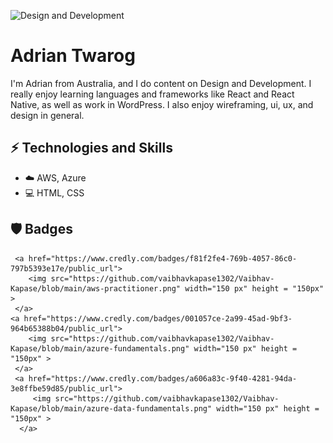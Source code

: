 ![Design and Development]([https://github.com/adriantwarog/adriantwarog/blob/master/freeCodeCamp.jpg](https://github.com/vaibhavkapase1302/Vaibhav-Kapase/blob/main/linkedin-banner.png))

# Adrian Twarog
I'm Adrian from Australia, and I do content on Design and Development. I really enjoy learning languages and frameworks like React and React Native, as well as work in WordPress. I also enjoy wireframing, ui, ux, and design in general. 

## ⚡ Technologies and Skills
* ☁️ AWS, Azure
* 💻 HTML, CSS

## 🛡️ Badges

<html>
<div>
     
     <a href="https://www.credly.com/badges/f81f2fe4-769b-4057-86c0-797b5393e17e/public_url">
        <img src="https://github.com/vaibhavkapase1302/Vaibhav-Kapase/blob/main/aws-practitioner.png" width="150 px" height = "150px" >
     </a>
    <a href="https://www.credly.com/badges/001057ce-2a99-45ad-9bf3-964b65388b04/public_url">
        <img src="https://github.com/vaibhavkapase1302/Vaibhav-Kapase/blob/main/azure-fundamentals.png" width="150 px" height = "150px" >
     </a>
     <a href="https://www.credly.com/badges/a606a83c-9f40-4281-94da-3e8ffbe59d85/public_url">
         <img src="https://github.com/vaibhavkapase1302/Vaibhav-Kapase/blob/main/azure-data-fundamentals.png" width="150 px" height = "150px" >
      </a>
   
   
  </div>
</html>
